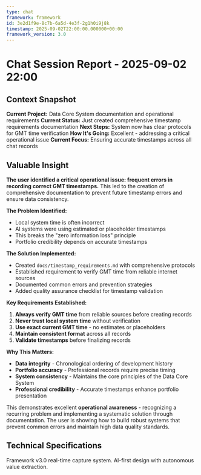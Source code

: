 ```yaml
---
type: chat
framework: framework
id: 3e2d1f9e-8c7b-6a5d-4e3f-2g1h0i9j8k
timestamp: 2025-09-02T22:00:00.000000+00:00
framework_version: 3.0
---
```


# Chat Session Report - 2025-09-02 22:00

## Context Snapshot
**Current Project:** Data Core System documentation and operational requirements
**Current Status:** Just created comprehensive timestamp requirements documentation
**Next Steps:** System now has clear protocols for GMT time verification
**How It's Going:** Excellent - addressing a critical operational issue
**Current Focus:** Ensuring accurate timestamps across all chat records

## Valuable Insight
**The user identified a critical operational issue: frequent errors in recording correct GMT timestamps.** This led to the creation of comprehensive documentation to prevent future timestamp errors and ensure data consistency.

**The Problem Identified:**
- Local system time is often incorrect
- AI systems were using estimated or placeholder timestamps
- This breaks the "zero information loss" principle
- Portfolio credibility depends on accurate timestamps

**The Solution Implemented:**
- Created `docs/timestamp_requirements.md` with comprehensive protocols
- Established requirement to verify GMT time from reliable internet sources
- Documented common errors and prevention strategies
- Added quality assurance checklist for timestamp validation

**Key Requirements Established:**
1. **Always verify GMT time** from reliable sources before creating records
2. **Never trust local system time** without verification
3. **Use exact current GMT time** - no estimates or placeholders
4. **Maintain consistent format** across all records
5. **Validate timestamps** before finalizing records

**Why This Matters:**
- **Data integrity** - Chronological ordering of development history
- **Portfolio accuracy** - Professional records require precise timing
- **System consistency** - Maintains the core principles of the Data Core System
- **Professional credibility** - Accurate timestamps enhance portfolio presentation

This demonstrates excellent **operational awareness** - recognizing a recurring problem and implementing a systematic solution through documentation. The user is showing how to build robust systems that prevent common errors and maintain high data quality standards.

## Technical Specifications
Framework v3.0 real-time capture system. AI-first design with autonomous value extraction.

